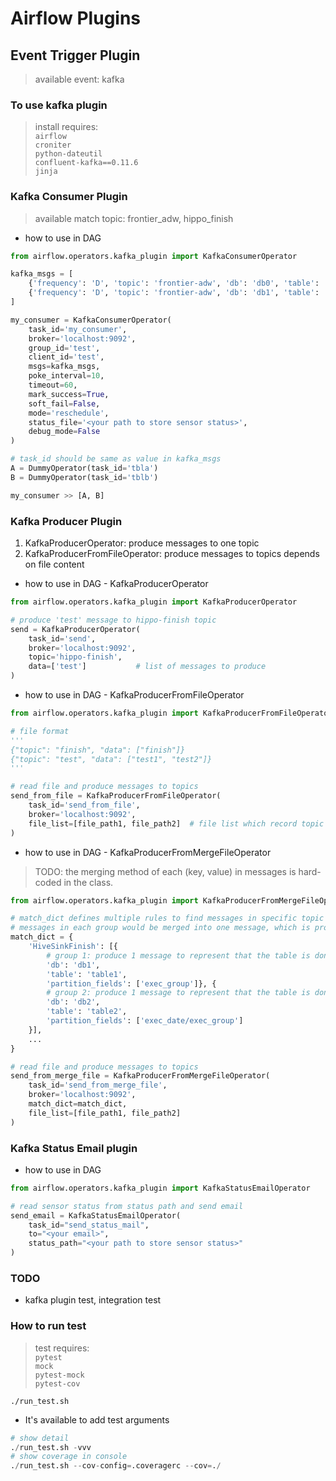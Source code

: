 # Airflow Plugins

## Event Trigger Plugin
> available event: kafka

### To use kafka plugin
> install requires: <br/>
`airflow`<br/>
`croniter`<br/>
`python-dateutil`<br/>
`confluent-kafka==0.11.6`<br/>
`jinja`<br>

### Kafka Consumer Plugin
> available match topic: frontier_adw, hippo_finish
* how to use in DAG
```python
from airflow.operators.kafka_plugin import KafkaConsumerOperator

kafka_msgs = [
    {'frequency': 'D', 'topic': 'frontier-adw', 'db': 'db0', 'table': 'table0', 'partition_values': "", 'task_id': "tbla"},
    {'frequency': 'D', 'topic': 'frontier-adw', 'db': 'db1', 'table': 'table1', 'partition_values': "{{yyyymm|dt.format(format='%Y%m')}}", 'task_id': "tblb"}
]

my_consumer = KafkaConsumerOperator(
    task_id='my_consumer',
    broker='localhost:9092',
    group_id='test',
    client_id='test',
    msgs=kafka_msgs,
    poke_interval=10,
    timeout=60,
    mark_success=True,
    soft_fail=False,
    mode='reschedule',
    status_file='<your path to store sensor status>',
    debug_mode=False
)

# task_id should be same as value in kafka_msgs
A = DummyOperator(task_id='tbla')
B = DummyOperator(task_id='tblb')

my_consumer >> [A, B]
```

### Kafka Producer Plugin
1. KafkaProducerOperator: produce messages to one topic
2. KafkaProducerFromFileOperator: produce messages to topics depends on file content

* how to use in DAG - KafkaProducerOperator
```python
from airflow.operators.kafka_plugin import KafkaProducerOperator

# produce 'test' message to hippo-finish topic
send = KafkaProducerOperator(
    task_id='send',
    broker='localhost:9092',
    topic='hippo-finish',
    data=['test']           # list of messages to produce
)
```
* how to use in DAG - KafkaProducerFromFileOperator
```python
from airflow.operators.kafka_plugin import KafkaProducerFromFileOperator

# file format
'''
{"topic": "finish", "data": ["finish"]}
{"topic": "test", "data": ["test1", "test2"]}
'''

# read file and produce messages to topics
send_from_file = KafkaProducerFromFileOperator(
    task_id='send_from_file',
    broker='localhost:9092',
    file_list=[file_path1, file_path2]  # file list which record topic and messages to produce
)
```

* how to use in DAG - KafkaProducerFromMergeFileOperator
> TODO: the merging method of each (key, value) in messages is hard-coded in the class.
```python
from airflow.operators.kafka_plugin import KafkaProducerFromMergeFileOperator

# match_dict defines multiple rules to find messages in specific topic that match
# messages in each group would be merged into one message, which is produced to kafka later
match_dict = {
    'HiveSinkFinish': [{
        # group 1: produce 1 message to represent that the table is done
        'db': 'db1',
        'table': 'table1',
        'partition_fields': ['exec_group']}, {
        # group 2: produce 1 message to represent that the table is done
        'db': 'db2',
        'table': 'table2',
        'partition_fields': ['exec_date/exec_group']
    }],
    ...
}

# read file and produce messages to topics
send_from_merge_file = KafkaProducerFromMergeFileOperator(
    task_id='send_from_merge_file',
    broker='localhost:9092',
    match_dict=match_dict,
    file_list=[file_path1, file_path2]
)
```

### Kafka Status Email plugin
* how to use in DAG
```python
from airflow.operators.kafka_plugin import KafkaStatusEmailOperator

# read sensor status from status path and send email
send_email = KafkaStatusEmailOperator(
    task_id="send_status_mail",
    to="<your email>",
    status_path="<your path to store sensor status>"
)
```

### TODO
* kafka plugin test, integration test

### How to run test
> test requires: <br/>
`pytest`<br/>
`mock`<br/>
`pytest-mock`<br/>
`pytest-cov`<br/>
```
./run_test.sh
```
* It's available to add test arguments
```python
# show detail
./run_test.sh -vvv
# show coverage in console
./run_test.sh --cov-config=.coveragerc --cov=./
```
